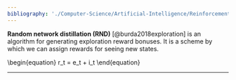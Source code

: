 ```yaml
---
bibliography: './Computer-Science/Artificial-Intelligence/Reinforcement-Learning/papers.bib'
---
```



**Random network distillation (RND)** [@burda2018exploration] is an algorithm for generating exploration reward bonuses. It is a scheme by which we can assign rewards for seeing new states.

\begin{equation}
r_t = e_t + i_t
\end{equation}

---

